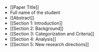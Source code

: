 - [[Paper Title]]
- Full name of the student
- [[Abstract]]
- [[Section 1: Introduction]]
- [[Section 2: Background]]
- [[Section 3: Categorization and Criteria]]
- [[Section 4: Analysis]]
- [[Section 5: New research directions]]